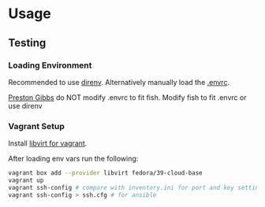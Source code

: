 # Usage
## Testing
### Loading Environment
Recommended to use [direnv](https://direnv.net/). Alternatively manually load the [.envrc](./.envrc).

[Preston Gibbs](https://lu-is.slack.com/team/U01MHTFUXB6) do NOT modify .envrc to fit fish. Modify fish to fit .envrc or use direnv

### Vagrant Setup

Install [libvirt for vagrant](https://vagrant-libvirt.github.io/vagrant-libvirt/).

After loading env vars run the following:
```bash
vagrant box add --provider libvirt fedora/39-cloud-base
vagrant up
vagrant ssh-config # compare with inventory.ini for port and key settings
vagrant ssh-config > ssh.cfg # for ansible
```
